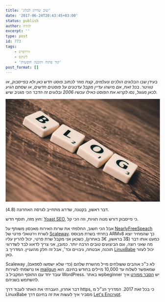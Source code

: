 ```yaml
---
title: 'שוב שדרוג לבלוג'
date: '2017-06-24T20:43:45+03:00'
status: publish
author: יהודה
excerpt: ''
type: post
id: 773
tags:
    - וורדפרס
    - לינוקס
    - 'קוד פתוח ותוכנה חופשית'
post_format: []
---
```

*בעידן שבו הבלוגים הולכים ונעלמים, קצת מוזר לכתוב פוסט חדש כאן ולא בפייסבוק, או טוויטר. בכל זאת, אם מישהו עדיין מקבל עדכונים על פוסטים חדשים, או שסתם הגיע לכאן מגוגל, נסו לקרוא את הפוסט כאילו עכשיו 2006 ובלוגים זה הדבר הכי מגניב שיש.*

![בלוג](/img/2017/06/blog.jpg)

דבר ראשון, בקטנה, שדרוג מתחייב לגרסה האחרונה (4.8).

חוץ מזה, תוסף חדש: [Yoast SEO](https://wordpress.org/plugins/wordpress-seo/), כי פייסבוק דורש מטה תגיות, וזה הכי קל.

אבל הכי חשוב, החלפתי את שרות האירוח מאכסון משותף על [NearlyFreeSpeach](https://www.nearlyfreespeech.net) לשרת וירטואלי פרטי של [Scaleway](https://www.scaleway.com/armv8-cloud-servers/). בחרתי בשרת מבוסס ARMv8 כך שהמחיר יוצא כמעט אותו דבר (3$ בראשון, 3€ באחרון), כשכאן אני מקבל שרת פרטי, יכול להריץ עליו מה שאני רוצה, וגם הביצועים טובים הרבה יותר. כמובן, אני צריך לדאוג לבד לשדרוגי תוכנה, אבטחה, גיבויים וכד׳, אבל זה חלק מהעניין. המדריך ב [LinuxBabe](https://www.linuxbabe.com/ubuntu/install-wordpress-ubuntu-16-04-apache) יכול לעזור כאן.

Scaleway לא כ״כ אוהבים ששולחים מייל מהשרת שלהם (כדי שלא ישמשו לספאם), אז נרשמתי לשירות [mailgun](https://www.mailgun.com) שמאפשר לשלוח עד 10,000 מיילים בחודש בחינם. הוא עובד יחד עם התוסף המקביל ב WordPress. באתר wpbeginner יש [הסבר מפורט](http://www.wpbeginner.com/wp-tutorials/how-to-fix-wordpress-not-sending-email-issue/) איך להשתמש בשניהם.

דבר אחרון, העברתי את האתר לעבוד דרך https, כי בכל זאת 2017. המדריך הנ״ל מ LinuxBabe מסביר איך לעשות את זה בחינם דרך [Let's Encrypt](https://letsencrypt.org).
